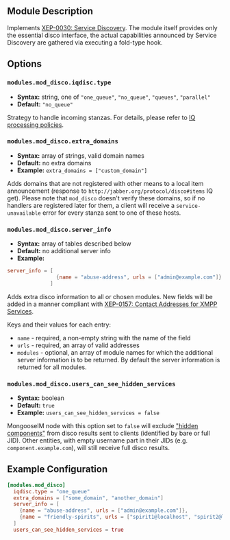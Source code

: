 ## Module Description

Implements [XEP-0030: Service Discovery](http://xmpp.org/extensions/xep-0030.html). The module itself provides only the essential disco interface, the actual capabilities announced by Service Discovery are gathered via executing a fold-type hook.

## Options
### `modules.mod_disco.iqdisc.type`
* **Syntax:** string, one of `"one_queue"`, `"no_queue"`, `"queues"`, `"parallel"`
* **Default:** `"no_queue"`

Strategy to handle incoming stanzas. For details, please refer to
[IQ processing policies](../configuration/Modules.md#iq-processing-policies).

### `modules.mod_disco.extra_domains`
* **Syntax:** array of strings, valid domain names
* **Default:** no extra domains
* **Example:** `extra_domains = ["custom_domain"]`

Adds domains that are not registered with other means to a local item announcement (response to `http://jabber.org/protocol/disco#items` IQ get).
Please note that `mod_disco` doesn't verify these domains, so if no handlers are registered later for them, a client will receive a `service-unavailable` error for every stanza sent to one of these hosts.

### `modules.mod_disco.server_info`
* **Syntax:** array of tables described below
* **Default:** no additional server info
* **Example:**
```toml
server_info = [
                {name = "abuse-address", urls = ["admin@example.com"]}
              ]
```
Adds extra disco information to all or chosen modules.
New fields will be added in a manner compliant with [XEP-0157: Contact Addresses for XMPP Services](https://xmpp.org/extensions/xep-0157.html).

Keys and their values for each entry:

* `name` - required, a non-empty string with the name of the field
* `urls` - required, an array of valid addresses
* `modules` - optional, an array of module names for which the additional server information is to be returned. By default the server information is returned for all modules.

### `modules.mod_disco.users_can_see_hidden_services`
* **Syntax:** boolean
* **Default:** `true`
* **Example:** `users_can_see_hidden_services = false`

MongooseIM node with this option set to `false` will exclude ["hidden components"](../configuration/listen.md#listenservicehidden_components)
from disco results sent to clients (identified by bare or full JID).
Other entities, with empty username part in their JIDs (e.g. `component.example.com`),
will still receive full disco results.

## Example Configuration
```toml
[modules.mod_disco]
  iqdisc.type = "one_queue"
  extra_domains = ["some_domain", "another_domain"]
  server_info = [
    {name = "abuse-address", urls = ["admin@example.com"]},
    {name = "friendly-spirits", urls = ["spirit1@localhost", "spirit2@localhost"], modules = ["mod_muc", "mod_disco"]}
  ]
  users_can_see_hidden_services = true
```
